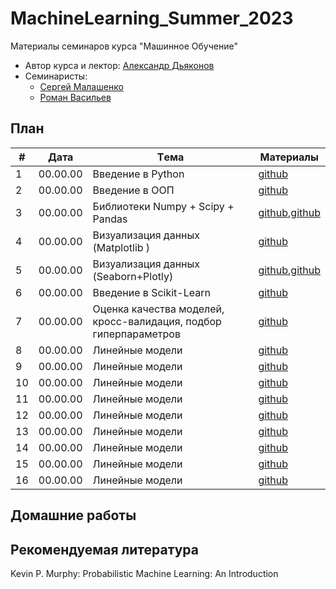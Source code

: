 # MachineLearning_Summer_2023
Материалы семинаров курса "Машинное Обучение"

* Автор курса и лектор: [Александр Дьяконов](https://github.com/Dyakonov)
* Семинаристы:
  * [Сергей Малашенко](https://github.com/SergeyMalashenko)
  * [Роман Васильев](https://github.com/RAVasiliev)
 
## План

|#  |Дата       |Tема                                                                |Материалы                                                                                |
|---|-----------|--------------------------------------------------------------------|-----------------------------------------------------------------------------------------|
|1  | 00.00.00  | Введение в Python                                                  |[github](/seminars/1/seminar_1.ipynb)                                                    |
|2  | 00.00.00  | Введение в ООП                                                     |[github](/seminars/2/seminar_2.ipynb)                                                    |
|3  | 00.00.00  | Библиотеки Numpy + Scipy + Pandas                                  |[github](/seminars/3/seminar_3_Numpy.ipynb),[github](seminar_3/seminar_3_Pandas.ipynb)   |
|4  | 00.00.00  | Визуализация данных (Matplotlib    )                               |[github](/seminars/4/seminar_4_Matplotlib.ipynb)                                         |
|5  | 00.00.00  | Визуализация данных (Seaborn+Plotly)                               |[github](/seminars/5/seminar_5_Seaborn.ipynb),[github](seminar_5/seminar_5_Plotly.ipynb) |
|6  | 00.00.00  | Введение в Scikit-Learn                                            |[github](/seminars/6/seminar_6.ipynb)                                                    |
|7  | 00.00.00  | Оценка качества моделей, кросс-валидация, подбор гиперпараметров   |[github](/seminars/7/seminar_7.ipynb)                                                    |
|8  | 00.00.00  | Линейные модели                                                    |[github](/seminars/8/seminar_8.ipynb)                                                    |
|9  | 00.00.00  | Линейные модели                                                    |[github](/seminars/9/seminar_9.ipynb)                                                    |
|10 | 00.00.00  | Линейные модели                                                    |[github](/seminars/10/seminar_10.ipynb)                                                  |
|11 | 00.00.00  | Линейные модели                                                    |[github](/seminars/11/seminar_11.ipynb)                                                  |
|12 | 00.00.00  | Линейные модели                                                    |[github](/seminars/12/seminar_12.ipynb)                                                  |
|13 | 00.00.00  | Линейные модели                                                    |[github](/seminars/13/seminar_13.ipynb)                                                  |
|14 | 00.00.00  | Линейные модели                                                    |[github](/seminars/14/seminar_14.ipynb)                                                  |
|15 | 00.00.00  | Линейные модели                                                    |[github](/seminars/15/seminar_15.ipynb)                                                  |
|16 | 00.00.00  | Линейные модели                                                    |[github](/seminars/16/seminar_16.ipynb)                                                  |

## Домашние работы

## Рекомендуемая литература
Kevin P. Murphy: Probabilistic Machine Learning: An Introduction
